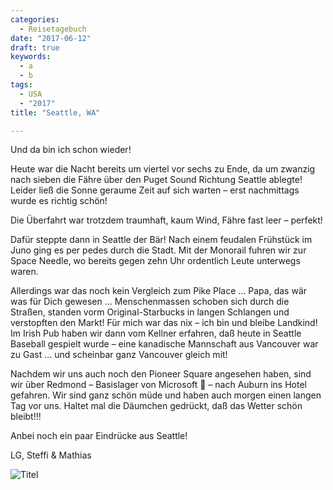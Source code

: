 ```yaml
---
categories:
  - Reisetagebuch
date: "2017-06-12"
draft: true
keywords:
  - a
  - b
tags:
  - USA
  - "2017"
title: "Seattle, WA"

---
```


Und da bin ich schon wieder!

Heute war die Nacht bereits um viertel vor sechs zu Ende, da um zwanzig nach
sieben die Fähre über den Puget Sound Richtung Seattle ablegte! Leider ließ die
Sonne geraume Zeit auf sich warten – erst nachmittags wurde es richtig schön!

Die Überfahrt war trotzdem traumhaft, kaum Wind, Fähre fast leer – perfekt!

Dafür steppte dann in Seattle der Bär! Nach einem feudalen Frühstück im Juno
ging es per pedes durch die Stadt. Mit der Monorail fuhren wir zur Space Needle,
wo bereits gegen zehn Uhr ordentlich Leute unterwegs waren.

Allerdings war das noch kein Vergleich zum Pike Place … Papa, das wär was für
Dich gewesen … Menschenmassen schoben sich durch die Straßen, standen vorm
Original-Starbucks in langen Schlangen und verstopften den Markt! Für mich war
das nix – ich bin und bleibe Landkind! Im Irish Pub haben wir dann vom Kellner
erfahren, daß heute in Seattle Baseball gespielt wurde – eine kanadische
Mannschaft aus Vancouver war zu Gast … und scheinbar ganz Vancouver gleich mit!

Nachdem wir uns auch noch den Pioneer Square angesehen haben, sind wir über
Redmond – Basislager von Microsoft 🙂 – nach Auburn ins Hotel gefahren. Wir sind
ganz schön müde und haben auch morgen einen langen Tag vor uns. Haltet mal die
Däumchen gedrückt, daß das Wetter schön bleibt!!!

Anbei noch ein paar Eindrücke aus Seattle!

LG,
Steffi & Mathias

![Titel](...)
<!-- Seattle von der Fähre aus -->

